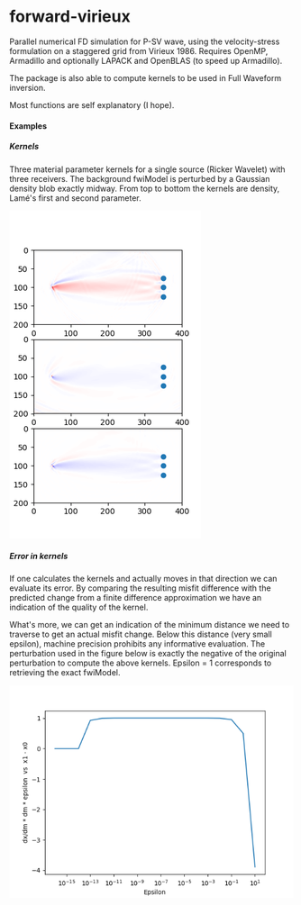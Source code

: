 # forward-virieux

Parallel numerical FD simulation for P-SV wave, using the velocity-stress formulation on a staggered grid from Virieux 1986.
Requires OpenMP, Armadillo and optionally LAPACK and OpenBLAS (to speed up Armadillo).

The package is also able to compute kernels to be used in Full Waveform inversion. 

Most functions are self explanatory (I hope).

#### Examples

##### Kernels
Three material parameter kernels for a single source (Ricker Wavelet) with three receivers. 
The background fwiModel is perturbed by a Gaussian density blob exactly midway.
From top to bottom the kernels are density, Lamé's first and second parameter.

![Kernels](examples/kernels.png?raw=true)

##### Error in kernels
If one calculates the kernels and actually moves in that direction we can evaluate its error. 
By comparing the resulting misfit difference with the predicted change from a finite difference 
approximation we have an indication of the quality of the kernel.

What's more, we can get an indication of the minimum distance we need to traverse to get an 
actual misfit change. Below this distance (very small epsilon), machine precision prohibits 
any informative evaluation. The perturbation used in the figure below is exactly the negative 
of the original perturbation to compute the above kernels. Epsilon = 1 corresponds to retrieving 
the exact fwiModel.

![FD error](examples/fdTest.png?raw=true)